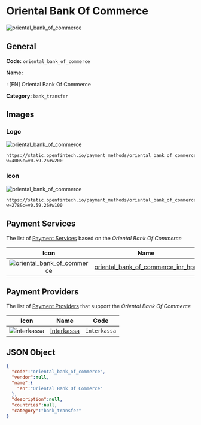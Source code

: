 
# Oriental Bank Of Commerce 
![oriental_bank_of_commerce](https://static.openfintech.io/payment_methods/oriental_bank_of_commerce/logo.png?w=400&c=v0.59.26#w200)  

## General 
**Code:** `oriental_bank_of_commerce` 
 
**Name:** 
 
:	[EN] Oriental Bank Of Commerce 
 
**Category:** `bank_transfer` 
 

## Images 

### Logo 
![oriental_bank_of_commerce](https://static.openfintech.io/payment_methods/oriental_bank_of_commerce/logo.png?w=400&c=v0.59.26#w200)  

```
https://static.openfintech.io/payment_methods/oriental_bank_of_commerce/logo.png?w=400&c=v0.59.26#w200
```  

### Icon 
![oriental_bank_of_commerce](https://static.openfintech.io/payment_methods/oriental_bank_of_commerce/icon.svg?w=278&c=v0.59.26#w100)  

```
https://static.openfintech.io/payment_methods/oriental_bank_of_commerce/icon.svg?w=278&c=v0.59.26#w100
```  

## Payment Services 
 
The list of [Payment Services](/payment-services/) based on the _Oriental Bank Of Commerce_ 

|Icon|Name|Code| 
|:---:|:---:|:---:| 
|![oriental_bank_of_commerce](https://static.openfintech.io/payment_methods/oriental_bank_of_commerce/icon.svg?w=278&c=v0.59.26#w100) |[oriental_bank_of_commerce_inr_hpp](/payment-services/oriental_bank_of_commerce_inr_hpp/)|`oriental_bank_of_commerce_inr_hpp`| 
 

## Payment Providers 
 
The list of [Payment Providers](/payment-providers/) that support the _Oriental Bank Of Commerce_ 

|Icon|Name|Code| 
|:---:|:---:|:---:| 
|![interkassa](https://static.openfintech.io/payment_providers/interkassa/icon.svg?w=278&c=v0.59.26#w100) |[Interkassa](/payment-providers/interkassa/)|`interkassa`| 
 

## JSON Object 

```json
{
  "code":"oriental_bank_of_commerce",
  "vendor":null,
  "name":{
    "en":"Oriental Bank Of Commerce"
  },
  "description":null,
  "countries":null,
  "category":"bank_transfer"
}
```  

